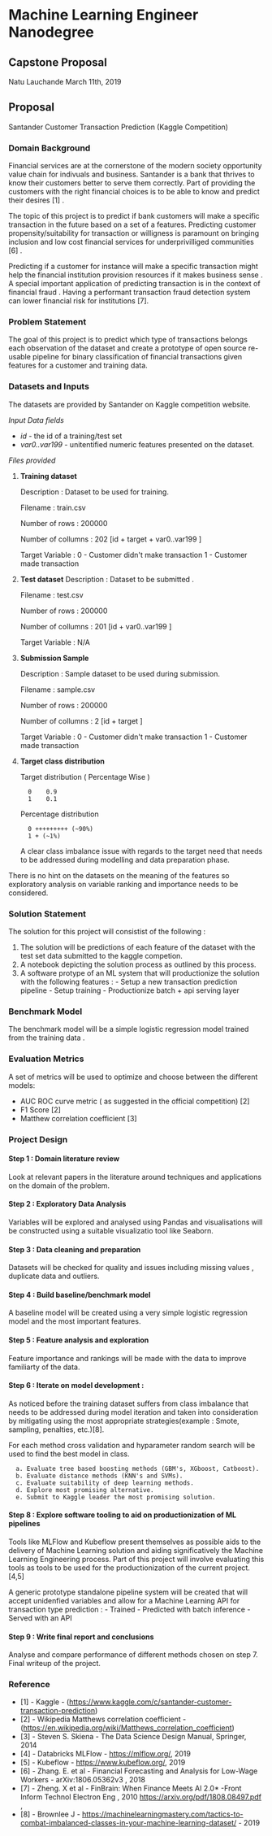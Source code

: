 # Machine Learning Engineer Nanodegree
## Capstone Proposal
Natu Lauchande
March 11th, 2019


## Proposal
Santander Customer Transaction Prediction (Kaggle Competition)

### Domain Background
Financial services are at the cornerstone of the modern society opportunity value chain for indivuals and business. Santander is a bank that thrives to know their customers better to serve them correctly. Part of providing the customers with the right financial choices is to be able to know and predict their desires [1] .

The topic of this project is to predict if bank customers will make a specific transaction in the future based on a set of a 
features.  Predicting customer propensity/suitability for transaction or willigness is paramount on bringing inclusion and low cost financial services for underprivilliged communities [6] . 

Predicting if a customer for instance will make a specific transaction might help the financial institution provision resources if it makes business sense  . A special important application of predicting transaction is in the context of financial fraud . Having a performant transaction fraud detection system can lower financial risk for institutions [7].


### Problem Statement

The goal of this project is to predict which type of transactions belongs each observation of the dataset and create a prototype of open source re-usable pipeline for binary classification of financial transactions given features for a customer and training data. 

### Datasets and Inputs

The datasets are provided by Santander on Kaggle competition website.

_Input Data fields_

- *id* - the id of a training/test set
- *var0..var199* - unitentified numeric features presented on the dataset.

_Files provided_

1. **Training dataset**

   Description : Dataset to be used for training.
   
   Filename : train.csv
   
   Number of rows : 200000
   
   Number of collumns : 202 [id + target + var0..var199 ]
   
   Target Variable : 0 - Customer didn't make transaction 1 - Customer made transaction

2. **Test dataset**
   Description : Dataset to be submitted .
   
   Filename : test.csv
   
   Number of rows : 200000
   
   Number of collumns : 201 [id + var0..var199 ]
   
   Target Variable : N/A

3. **Submission Sample**

   Description : Sample dataset to be used during submission.
   
   Filename : sample.csv
   
   Number of rows : 200000
   
   Number of collumns : 2 [id + target ]
   
   Target Variable : 0 - Customer didn't make transaction 1 - Customer made transaction

4. **Target class distribution**

      Target distribution ( Percentage Wise ) 

         0    0.9 
         1    0.1 

      Percentage distribution 

         0 +++++++++ (~90%) 
         1 + (~1%)

     A clear class imbalance issue with regards to the target need that needs to be addressed during modelling and data            preparation phase.


There is no hint on the datasets on the meaning of the features so exploratory analysis on variable ranking and importance needs to be considered.

### Solution Statement

The solution for this project will consistist of the following : 

1. The solution will be predictions of each feature of the dataset with the test set data submitted to the kaggle competion.
2. A notebook depicting the solution process as outlined by this process.
3. A software protype of an ML system that will productionize the solution with the following features :
         - Setup a new transaction prediction pipeline 
         - Setup training
         - Productionize batch + api serving layer 

### Benchmark Model

The benchmark model will be a simple logistic regression model trained from the training data .

### Evaluation Metrics

A set of metrics will be used to optimize and choose between the different models: 

- AUC ROC curve metric ( as suggested in the official competition) [2]
- F1 Score [2]
- Matthew correlation coefficient [3]

### Project Design

#### Step 1 : Domain literature review
Look at relevant papers in the literature around techniques and applications on the domain of the problem. 

#### Step 2 : Exploratory Data Analysis
Variables will be explored and analysed using Pandas and visualisations will be constructed using a suitable visualizatio tool like Seaborn.

#### Step 3 : Data cleaning and preparation
Datasets will be checked for quality and issues including missing values , duplicate data and outliers.

#### Step 4 : Build baseline/benchmark model 
A baseline model will be created using a very simple logistic regression model and the most important features.

#### Step 5 : Feature analysis and exploration
Feature importance and rankings will be made with the data to improve familiarty of the data.
            
#### Step 6 : Iterate on model development :

As noticed before the training dataset suffers from class imbalance that needs to be addressed during model iteration and taken into consideration by mitigating using the most appropriate strategies(example : Smote, sampling, penalties, etc.)[8].

For each method cross validation and hyparameter random search will be used to find the best model in class.

      a. Evaluate tree based boosting methods (GBM's, XGboost, Catboost).
      b. Evaluate distance methods (KNN's and SVMs).
      c. Evaluate suitability of deep learning methods.
      d. Explore most promising alternative.
      e. Submit to Kaggle leader the most promising solution.

#### Step 8 : Explore software tooling to aid on productionization of ML pipelines
Tools like MLFlow and Kubeflow present themselves as possible aids to the delivery of Machine Learning solution and aiding significatively the Machine Learning Engineering process. Part of this project will involve evaluating this tools as tools to be used for the productionization of the current project. [4,5] 

A generic prototype standalone pipeline system will be created that will accept unidenfied variables and allow for a Machine Learning API for transaction type prediction :
        - Trained 
        - Predicted with batch inference
        - Served with an API

#### Step 9 : Write final report and conclusions
Analyse and compare performance of different methods chosen on step 7. Final writeup of the project.

### Reference

- [1] - Kaggle - (https://www.kaggle.com/c/santander-customer-transaction-prediction)
- [2] - Wikipedia Matthews correlation coefficient - (https://en.wikipedia.org/wiki/Matthews_correlation_coefficient)
- [3] - Steven S. Skiena -  The Data Science Design Manual, Springer, 2014
- [4] - Databricks MLFlow -  https://mlflow.org/, 2019
- [5] - Kubeflow - https://www.kubeflow.org/, 2019
- [6] - Zhang. E. et al - Financial Forecasting and Analysis for Low-Wage Workers - arXiv:1806.05362v3 , 2018
- [7] - Zheng. X et al - FinBrain: When Finance Meets AI 2.0* -Front Inform Technol Electron Eng , 2010 https://arxiv.org/pdf/1808.08497.pdf , 
- [8] - Brownlee J - https://machinelearningmastery.com/tactics-to-combat-imbalanced-classes-in-your-machine-learning-dataset/ - 2019
